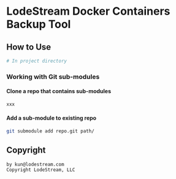 LodeStream Docker Containers Backup Tool
====

## How to Use

```bash
# In project directory
```

### Working with Git sub-modules

#### Clone a repo that contains sub-modules

```bash
xxx
```

#### Add a sub-module to existing repo

```bash
git submodule add repo.git path/
```

## Copyright

```
by kun@lodestream.com
Copyright LodeStream, LLC
```